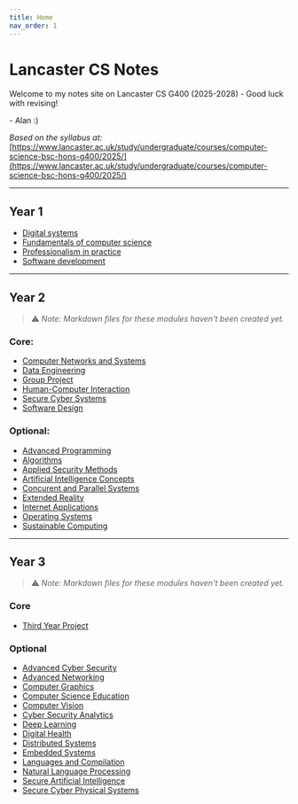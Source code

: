 ```yaml
---
title: Home
nav_order: 1
---
```


# Lancaster CS Notes
Welcome to my notes site on Lancaster CS G400 (2025-2028) - Good luck with revising!

\- Alan :)

*Based on the syllabus at:*  
[https://www.lancaster.ac.uk/study/undergraduate/courses/computer-science-bsc-hons-g400/2025/](https://www.lancaster.ac.uk/study/undergraduate/courses/computer-science-bsc-hons-g400/2025/)

---

## Year 1
- [Digital systems](https://alandoescs.github.io/Lancaster-CS-Notes/year1/digital_systems.html)
- [Fundamentals of computer science](https://alandoescs.github.io/Lancaster-CS-Notes/year1/fundamentals_of_cs.html)
- [Professionalism in practice](https://alandoescs.github.io/Lancaster-CS-Notes/year1/professionalism_in_practice.html)
- [Software development](https://alandoescs.github.io/Lancaster-CS-Notes/year1/software_development.html)

---

## Year 2
> ⚠️ *Note: Markdown files for these modules haven't been created yet.*

### Core:
- [Computer Networks and Systems](https://alandoescs.github.io/Lancaster-CS-Notes/year2/core/)
- [Data Engineering](https://alandoescs.github.io/Lancaster-CS-Notes/year2/core/)
- [Group Project](https://alandoescs.github.io/Lancaster-CS-Notes/year2/core/)
- [Human-Computer Interaction](https://alandoescs.github.io/Lancaster-CS-Notes/year2/core/)
- [Secure Cyber Systems](https://alandoescs.github.io/Lancaster-CS-Notes/year2/core/)
- [Software Design](https://alandoescs.github.io/Lancaster-CS-Notes/year2/core/)

### Optional:
- [Advanced Programming](https://alandoescs.github.io/Lancaster-CS-Notes/year2/optional/)
- [Algorithms](https://alandoescs.github.io/Lancaster-CS-Notes/year2/optional/)
- [Applied Security Methods](https://alandoescs.github.io/Lancaster-CS-Notes/year2/optional/)
- [Artificial Intelligence Concepts](https://alandoescs.github.io/Lancaster-CS-Notes/year2/optional/)
- [Concurent and Parallel Systems](https://alandoescs.github.io/Lancaster-CS-Notes/year2/optional/)
- [Extended Reality](https://alandoescs.github.io/Lancaster-CS-Notes/year2/optional/)
- [Internet Applications](https://alandoescs.github.io/Lancaster-CS-Notes/year2/optional/)
- [Operating Systems](https://alandoescs.github.io/Lancaster-CS-Notes/year2/optional/)
- [Sustainable Computing](https://alandoescs.github.io/Lancaster-CS-Notes/year2/optional/)

---

## Year 3
> ⚠️ *Note: Markdown files for these modules haven't been created yet.*

### Core
- [Third Year Project](https://alandoescs.github.io/Lancaster-CS-Notes/year3/third_year_project.html)

### Optional
- [Advanced Cyber Security](https://alandoescs.github.io/Lancaster-CS-Notes/year3/optional/)
- [Advanced Networking](https://alandoescs.github.io/Lancaster-CS-Notes/year3/optional/)
- [Computer Graphics](https://alandoescs.github.io/Lancaster-CS-Notes/year3/optional/)
- [Computer Science Education](https://alandoescs.github.io/Lancaster-CS-Notes/year3/optional/)
- [Computer Vision](https://alandoescs.github.io/Lancaster-CS-Notes/year3/optional/)
- [Cyber Security Analytics](https://alandoescs.github.io/Lancaster-CS-Notes/year3/optional/)
- [Deep Learning](https://alandoescs.github.io/Lancaster-CS-Notes/year3/optional/)
- [Digital Health](https://alandoescs.github.io/Lancaster-CS-Notes/year3/optional/)
- [Distributed Systems](https://alandoescs.github.io/Lancaster-CS-Notes/year3/optional/)
- [Embedded Systems](https://alandoescs.github.io/Lancaster-CS-Notes/year3/optional/)
- [Languages and Compilation](https://alandoescs.github.io/Lancaster-CS-Notes/year3/optional/)
- [Natural Language Processing](https://alandoescs.github.io/Lancaster-CS-Notes/year3/optional/)
- [Secure Artificial Intelligence](https://alandoescs.github.io/Lancaster-CS-Notes/year3/optional/)
- [Secure Cyber Physical Systems](https://alandoescs.github.io/Lancaster-CS-Notes/year3/optional/)
